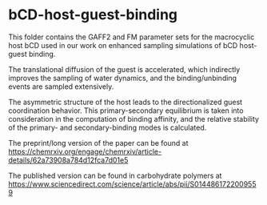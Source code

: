 # bCD-host-guest-binding
This folder contains the GAFF2 and FM parameter sets for the macrocyclic host bCD used in our work on enhanced sampling simulations of bCD host-guest binding.

The translational diffusion of the guest is accelerated, which indirectly improves the sampling of water dynamics, and the binding/unbinding events are sampled extensively. 

The asymmetric structure of the host leads to the directionalized guest coordination behavior. This primary-secondary equilibrium is taken into consideration in the computation of binding affinity, and the relative stability of the primary- and secondary-binding modes is calculated. 

The preprint/long version of the paper can be found at https://chemrxiv.org/engage/chemrxiv/article-details/62a73908a784d12fca7d01e5

The published version can be found in carbohydrate polymers at https://www.sciencedirect.com/science/article/abs/pii/S0144861722009559
